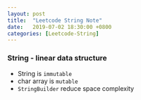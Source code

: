 ```yaml
---
layout: post
title:  "Leetcode String Note"
date:   2019-07-02 18:30:00 +0800
categories: [Leetcode-String]
---
```

### String - linear data structure
- String is `immutable`
- char array is `mutable`
- `StringBuilder` reduce space complexity
